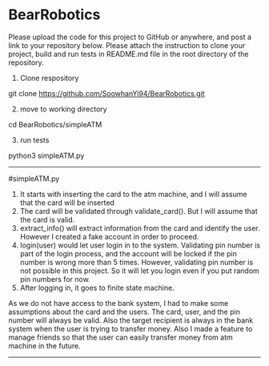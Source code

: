 # BearRobotics


Please upload the code for this project to GitHub or anywhere, and post a link to your repository below. Please attach the instruction to clone your project, build and run tests in README.md file in the root directory of the repository.

1. Clone respository

git clone https://github.com/SoowhanYi94/BearRobotics.git

2. move to working directory

cd BearRobotics/simpleATM

3. run tests

python3 simpleATM.py


------------------------------------------------------------------------------------------------------------------------------------------

#simpleATM.py
1. It starts with inserting the card to the atm machine, and I will assume that the card will be inserted
2. The card will be validated through validate_card(). But I will assume that the card is valid.
3. extract_info() will extract information from the card and identify the user. However I created a fake account in order to proceed.
4. login(user) would let user login in to the system. Validating pin number is part of the login process, and the account will be locked if the pin number is wrong more than 5 times. However, validating pin number is not possible in this project. So it will let you login even if you put random pin numbers for now.
5. After logging in, it goes to finite state machine. 


As we do not have access to the bank system, I had to make some assumptions about the card and the users. 
The card, user, and the pin number will always be valid. Also the target recipient is always in the bank system when the user is trying to transfer money.
Also I made a feature to manage friends so that the user can easily transfer money from atm machine in the future.

------------------------------------------------------------------------------------------------------------------------------------------





